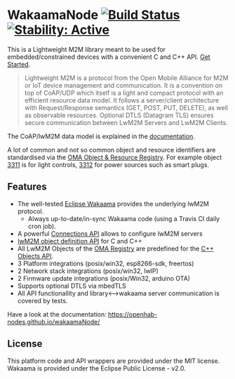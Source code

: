 # WakaamaNode [![Build Status](https://travis-ci.org/Openhab-Nodes/wakaamaNode.svg?branch=master)](https://travis-ci.org/Openhab-Nodes/wakaamaNode) [![Stability: Active](https://masterminds.github.io/stability/active.svg)](https://masterminds.github.io/stability/active.html)

This is a Lightweight M2M library meant to be used for embedded/constrained devices with a convenient C and C++ API.
[Get Started](https://openhab-nodes.github.io/wakaamaNode/).

> Lightweight M2M is a protocol from the Open Mobile Alliance for M2M or IoT device management and communication.
It is a convention on top of CoAP/UDP which itself is a light and compact protocol with an efficient resource data model.
It follows a server/client architecture with Request/Response semantics (GET, POST, PUT, DELETE), as well as observable resources.
Optional DTLS (Datagram TLS) ensures secure communication between LwM2M Servers and LwM2M Clients.

The CoAP/lwM2M data model is explained in the [documentation](https://openhab-nodes.github.io/wakaamaNode/api/about/).

A lot of common and not so common object and resource identifiers are standardised via the [OMA Object & Resource Registry](http://www.openmobilealliance.org/wp/OMNA/LwM2M/LwM2MRegistry.html). For example object [3311](http://www.openmobilealliance.org/tech/profiles/lwm2m/3311.xml) is for light controls, [3312](http://www.openmobilealliance.org/tech/profiles/lwm2m/3312.xml) for power sources such as smart plugs.

## Features
* The well-tested [Eclipse Wakaama](https://github.com/eclipse/wakaama) provides the underlying lwM2M protocol.
  * Always up-to-date/in-sync Wakaama code (using a Travis CI daily cron job).
* A powerful [Connections API](https://openhab-nodes.github.io/wakaamaNode/api/connection-api/) allows to configure lwM2M servers
* [lwM2M object definition API](https://openhab-nodes.github.io/wakaamaNode/api/objects-custom/) for C and C++
* All LwM2M Objects of the [OMA Registry](http://www.openmobilealliance.org/wp/OMNA/LwM2M/LwM2MRegistry.html) are predefined for the [C++ Objects API](https://openhab-nodes.github.io/wakaamaNode/api/objects-registry/).
* 3 Platform integrations (posix/win32, esp8266-sdk, freertos)
* 2 Network stack integrations (posix/win32, lwIP)
* 2 Firmware update integrations (posix/Win32, arduino OTA)
* Supports optional DTLS via mbedTLS
* All API functionallity and library<-->wakaama server communication is covered by tests.

Have a look at the documentation: https://openhab-nodes.github.io/wakaamaNode/

## License
This platform code and API wrappers are provided under the MIT license.
Wakaama is provided under the Eclipse Public License - v2.0.

